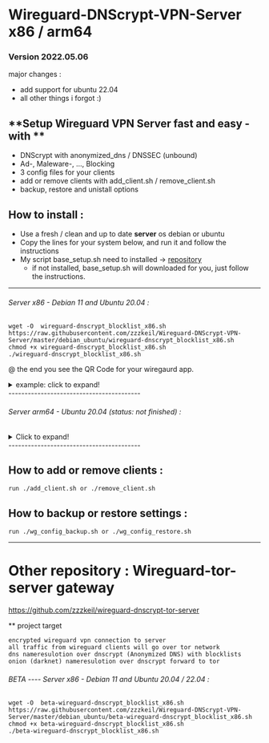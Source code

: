 # Wireguard-DNScrypt-VPN-Server  x86 / arm64

### Version 2022.05.06
major changes : 
 - add support for ubuntu 22.04
 - all other things i forgot :)

## **Setup Wireguard VPN Server fast and easy  - with ** 
* DNScrypt with anonymized_dns / DNSSEC (unbound)
* Ad-, Maleware-, ..., Blocking
* 3 config files  for your clients
* add or remove clients with add_client.sh / remove_client.sh 
* backup, restore and unistall options

## How to install :  
* Use a fresh / clean and  up to date  **server** os   debian or ubuntu
* Copy the lines for your system below, and run it and follow the instructions  
* My script base_setup.sh need to installed -> [repository](https://github.com/zzzkeil/base_setups)  
   * if not installed, base_setup.sh will downloaded for you, just follow the instructions.  

----------------------------------------

###### Server x86 - Debian 11 and Ubuntu 20.04 :
```
wget -O  wireguard-dnscrypt_blocklist_x86.sh https://raw.githubusercontent.com/zzzkeil/Wireguard-DNScrypt-VPN-Server/master/debian_ubuntu/wireguard-dnscrypt_blocklist_x86.sh
chmod +x wireguard-dnscrypt_blocklist_x86.sh
./wireguard-dnscrypt_blocklist_x86.sh
```


@ the end you see the QR Code for your wiregaurd app.
<details>
  <summary>example: click to expand!</summary>

[![example](https://wp.zeroaim.de/img/wgexsqr.png)](https://github.com/zzzkeil/Wireguard-DNScrypt-VPN-Server)
</details>
-----------------------------------------





###### Server arm64 - Ubuntu 20.04 (status: not finished) :
<details>
  <summary>Click to expand!</summary>
  
```
(testing on a pi 4 on my home network)

is currently in maintenance - comming back in a few days - 

```
 </details>
-----------------------------------------

## How to add or remove clients :
```
run ./add_client.sh or ./remove_client.sh
```


## How to backup or restore settings :
```
run ./wg_config_backup.sh or ./wg_config_restore.sh
```
-----------------------------------------


# Other repository : Wireguard-tor-server gateway

https://github.com/zzzkeil/wireguard-dnscrypt-tor-server 

** project target

    encrypted wireguard vpn connection to server
    all traffic from wireguard clients will go over tor network
    dns nameresulotion over dnscrypt (Anonymized DNS) with blocklists
    onion (darknet) nameresulotion over dnscrypt forward to tor


###### BETA ----  Server x86 - Debian 11 and Ubuntu 20.04 / 22.04  :
```
wget -O  beta-wireguard-dnscrypt_blocklist_x86.sh https://raw.githubusercontent.com/zzzkeil/Wireguard-DNScrypt-VPN-Server/master/debian_ubuntu/beta-wireguard-dnscrypt_blocklist_x86.sh
chmod +x beta-wireguard-dnscrypt_blocklist_x86.sh
./beta-wireguard-dnscrypt_blocklist_x86.sh
```
